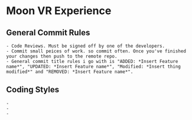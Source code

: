 # Moon VR Experience

## General Commit Rules
	- Code Reviews. Must be signed off by one of the developers.
	- Commit small peices of work. so commit often. Once you've finished your changes then push to the remote repo. 
	- General commit title rules i go with is "ADDED: *Insert Feature name*", "UPDATED: *Insert Feature name*", "Modified: *Insert thing modified*" and "REMOVED: *Insert Feature name*".

## Coding Styles
	- 
	- 
	- 
	
